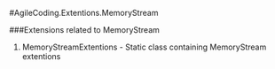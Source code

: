 ﻿#AgileCoding.Extentions.MemoryStream

###Extensions related to MemoryStream

1.	MemoryStreamExtentions - Static class containing MemoryStream extentions
